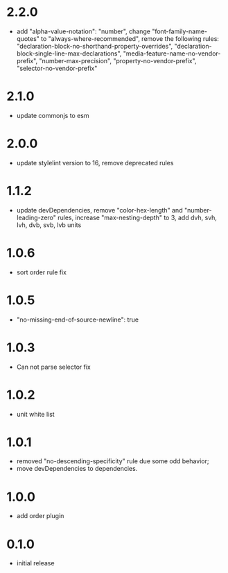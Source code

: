 # 2.2.0
- add "alpha-value-notation": "number", change "font-family-name-quotes" to "always-where-recommended", remove the following rules: "declaration-block-no-shorthand-property-overrides", "declaration-block-single-line-max-declarations", "media-feature-name-no-vendor-prefix", "number-max-precision", "property-no-vendor-prefix", "selector-no-vendor-prefix"
# 2.1.0
- update commonjs to esm
# 2.0.0
- update stylelint version to 16, remove deprecated rules
# 1.1.2
- update devDependencies, remove "color-hex-length" and "number-leading-zero" rules, increase "max-nesting-depth" to 3, add dvh, svh, lvh, dvb, svb, lvb units
# 1.0.6
- sort order rule fix
# 1.0.5
- "no-missing-end-of-source-newline": true
# 1.0.3
- Can not parse selector fix
# 1.0.2
- unit white list
# 1.0.1
- removed "no-descending-specificity" rule due some odd behavior;
- move devDependencies to dependencies.
# 1.0.0
- add order plugin
# 0.1.0
- initial release
